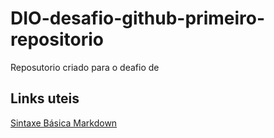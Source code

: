 # DIO-desafio-github-primeiro-repositorio
Reposutorio  criado para o deafio de 

## Links uteis
[Sintaxe Básica Markdown](https://www.markdownguide.org/basic-syntax/)

